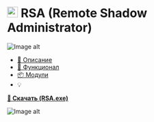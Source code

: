 # <img src="https://github.com/Lifailon/RSA/blob/rsa/Image/ico/RSA-Logo.ico" width="25" /> RSA (Remote Shadow Administrator)

![Image alt](https://github.com/Lifailon/RSA/blob/rsa/Image/Logo/PowerShell-Button-96px.ico)

- [📄 Описание](##Описание)
- [📘 Функционал](##Функционал)
- [📦 Модули](https://github.com/Lifailon/RSA-Modules)
- 💡

**[🚀 Скачать (RSA.exe)](https://github.com/Lifailon/RSA/releases)**

![Image alt]()

  
